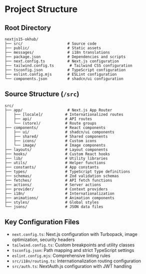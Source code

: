 # Project Structure

## Root Directory
```
nextjs15-okhub/
├── src/                    # Source code
├── public/                 # Static assets
├── messages/               # i18n translations
├── package.json            # Dependencies and scripts
├── next.config.ts          # Next.js configuration
├── tailwind.config.ts       # Tailwind CSS configuration
├── tsconfig.json           # TypeScript configuration
├── eslint.config.mjs       # ESLint configuration
└── components.json         # shadcn/ui configuration
```

## Source Structure (`/src`)
```
src/
├── app/                    # Next.js App Router
│   ├── [locale]/          # Internationalized routes
│   ├── api/               # API routes
│   └── (store)/           # Route groups
├── components/            # React components
│   ├── ui/                # shadcn/ui components
│   ├── shared/            # Shared components
│   ├── icons/             # Custom icons
│   └── image/             # Image components
├── layouts/               # Layout components
├── hooks/                 # Custom React hooks
├── lib/                   # Utility libraries
├── utils/                 # Helper functions
├── constants/             # App constants
├── types/                 # TypeScript type definitions
├── schemas/               # Zod validation schemas
├── fetches/               # API fetch functions
├── actions/               # Server actions
├── provider/              # Context providers
├── i18n/                  # Internationalization
├── animations/            # Animation components
├── styles/                # Global styles
└── jsons/                 # JSON data files
```

## Key Configuration Files
- `next.config.ts`: Next.js configuration with Turbopack, image optimization, security headers
- `tailwind.config.ts`: Custom breakpoints and utility classes
- `tsconfig.json`: Path mapping and strict TypeScript settings
- `eslint.config.mjs`: Comprehensive linting rules
- `src/i18n/routing.ts`: Internationalization routing configuration
- `src/auth.ts`: NextAuth.js configuration with JWT handling